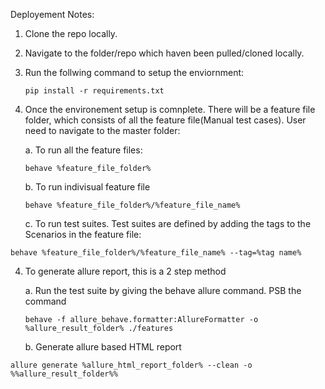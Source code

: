 Deployement Notes:

1. Clone the repo locally. 
2. Navigate to the folder/repo which haven been pulled/cloned locally.
3. Run the follwing command to setup the enviornment:

    ```
    pip install -r requirements.txt
    ```

3. Once the environement setup is comnplete. There will be a feature file folder, which consists of all the feature file(Manual test cases). User need to navigate to the master folder:

    a. To run all the feature files:      

      ```
      behave %feature_file_folder%
      ```


    b. To run indivisual feature file
    
    
      ```
      behave %feature_file_folder%/%feature_file_name%
      ```

    c. To run test suites. Test suites are defined by adding the tags to the Scenarios in the feature file:

```
behave %feature_file_folder%/%feature_file_name% --tag=%tag name%
```

4. To generate allure report, this is a 2 step method

    a. Run the test suite by giving the behave allure command. PSB the command
    
    ```
    behave -f allure_behave.formatter:AllureFormatter -o %allure_result_folder% ./features
    ```

    b. Generate allure based HTML report
    
``` 
allure generate %allure_html_report_folder% --clean -o %%allure_result_folder%%
```
